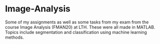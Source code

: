 # Image-Analysis

Some of my assignments as well as some tasks from my exam from the course Image Analysis (FMAN20) at LTH. These were all made in MATLAB. Topics include segmentation and classification using machine learning methods.
